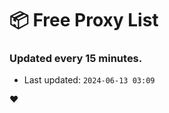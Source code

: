 # :package: Free Proxy List
### Updated every 15 minutes.

- Last updated: `2024-06-13 03:09`

:heart:
